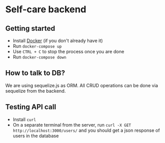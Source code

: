 # Self-care backend

## Getting started

- Install [Docker](https://www.docker.com/) (if you don't already have it)
- Run `docker-compose up`
- Use `CTRL + C` to stop the process once you are done
- Run `docker-compose down`

## How to talk to DB?

We are using sequelize.js as ORM. All CRUD operations can be done via sequelize from the backend.

## Testing API call

- Install `curl`
- On a separate terminal from the server, run `curl -X GET http://localhost:3000/users/` and you should get a json response of users in the database
